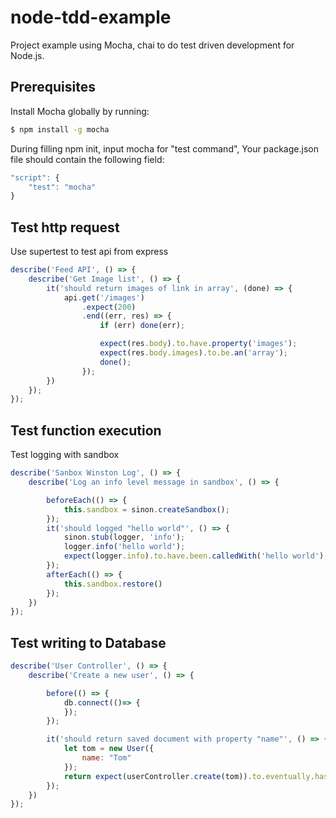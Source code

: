 # node-tdd-example
Project example using Mocha, chai to do test driven development for Node.js. 

## Prerequisites
Install Mocha globally by running:
```sh
$ npm install -g mocha
```

During filling npm init, input mocha for "test command", 
Your package.json file should contain the following field:
```js
"script": {
    "test": "mocha"
}
````

## Test http request
Use supertest to test api from express
```js
describe('Feed API', () => {
    describe('Get Image list', () => {
        it('should return images of link in array', (done) => {
            api.get('/images')
                .expect(200)
                .end((err, res) => {
                    if (err) done(err);

                    expect(res.body).to.have.property('images');
                    expect(res.body.images).to.be.an('array');
                    done();
                });
        })
    });
});
```

## Test function execution
Test logging with sandbox
```js
describe('Sanbox Winston Log', () => {
    describe('Log an info level message in sandbox', () => {

        beforeEach(() => {
            this.sandbox = sinon.createSandbox();
        });
        it('should logged "hello world"', () => {
            sinon.stub(logger, 'info');
            logger.info('hello world');
            expect(logger.info).to.have.been.calledWith('hello world');
        });
        afterEach(() => {
            this.sandbox.restore()
        });
    })
});
```

## Test writing to Database
```js
describe('User Controller', () => {
    describe('Create a new user', () => {

        before(() => {
            db.connect(()=> {
            });
        });

        it('should return saved document with property "name"', () => {
            let tom = new User({
                name: "Tom"
            });
            return expect(userController.create(tom)).to.eventually.has.property('name');
        });
    })
});
```